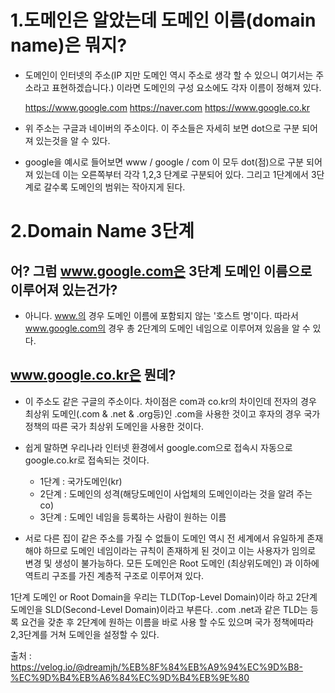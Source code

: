 1.도메인은 알았는데 도메인 이름(domain name)은 뭐지?
===================================================

   * 도메인이 인터넷의 주소(IP 지만 도메인 역시 주소로 생각 할 수 있으니
     여기서는 주소라고 표현하겠습니다.) 이라면 도메인의 구성 요소에도 각자
     이름이 정해져 있다.
     
     https://www.google.com
     https://naver.com
     https://www.google.co.kr
     

   * 위 주소는 구글과 네이버의 주소이다. 이 주소들은 자세히 보면 dot으로 구분
     되어져 있는것을 알 수 있다.

   * google을 예시로 들어보면 www / google / com 이 모두 dot(점)으로 구분
     되어져 있는데 이는 오른쪽부터 각각 1,2,3 단계로 구분되어 있다. 그리고
     1단계에서 3단계로 갈수록 도메인의 범위는 작아지게 된다.

2.Domain Name 3단계
====================
어? 그럼 www.google.com은 3단계 도메인 이름으로 이루어져 있는건가?
----------------------------------------------------------------

   * 아니다. www.의 경우 도메인 이름에 포함되지 않는 '호스트 명'이다.
     따라서 www.google.com의 경우 총 2단계의 도메인 네임으로 이루어져 
     있음을 알 수 있다.

www.google.co.kr은 뭔데?
-------------------------

   * 이 주소도 같은 구글의 주소이다. 차이점은 com과 co.kr의 차이인데 전자의
     경우 최상위 도메인(.com & .net & .org등)인 .com을 사용한 것이고
     후자의 경우 국가 정책의 따른 국가 최상위 도메인을 사용한 것이다.

   * 쉽게 말하면 우리나라 인터넷 환경에서 google.com으로 접속시 자동으로
     google.co.kr로 접속되는 것이다.
         
       - 1단계 : 국가도메인(kr)
       - 2단계 : 도메인의 성격(해당도메인이 사업체의 도메인이라는 것을 알려
                 주는 co)
       - 3단계 : 도메인 네임을 등록하는 사람이 원하는 이름

   * 서로 다른 집이 같은 주소를 가질 수 없들이 도메인 역시 전 세계에서 유일하게
     존재해야 하므로 도메인 네임이라는 규칙이 존재하게 된 것이고 이는 사용자가
     임의로 변경 및 생성이 불가능하다. 모든 도메인은 Root 도메인 (최상위도메인)
     과 이하에 역트리 구조를 가진 계층적 구조로 이루어져 있다.

   1단계 도메인 or Root Domain을 우리는 TLD(Top-Level Domain)이라 하고
   2단계 도메인을 SLD(Second-Level Domain)이라고 부른다.
   .com .net과 같은 TLD는 등록 요건을 갖춘 후 2단계에 원하는 이름을 바로 사용
   할 수도 있으며 국가 정책에따라 2,3단계를 거쳐 도메인을 설정할 수 있다.

출처 :  https://velog.io/@dreamjh/%EB%8F%84%EB%A9%94%EC%9D%B8-%EC%9D%B4%EB%A6%84%EC%9D%B4%EB%9E%80   
